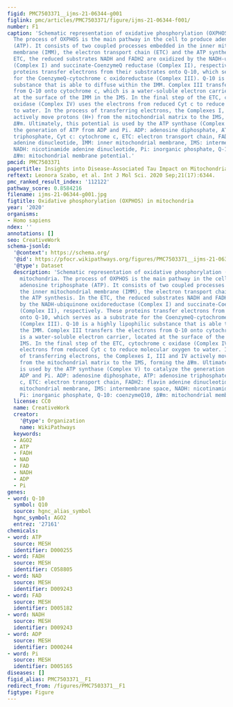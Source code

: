 ```yaml
---
figid: PMC7503371__ijms-21-06344-g001
figlink: pmc/articles/PMC7503371/figure/ijms-21-06344-f001/
number: F1
caption: 'Schematic representation of oxidative phosphorylation (OXPHOS) in mitochondria.
  The process of OXPHOS is the main pathway in the cell to produce adenosine triphosphate
  (ATP). It consists of two coupled processes embedded in the inner mitochondrial
  membrane (IMM), the electron transport chain (ETC) and the ATP synthesis. In the
  ETC, the reduced substrates NADH and FADH2 are oxidized by the NADH-ubiquinone oxidoreductase
  (Complex I) and succinate-CoenzymeQ reductase (Complex II), respectively. These
  proteins transfer electrons from their substrates onto Q-10, which serves as a substrate
  for the CoenzymeQ-cytochrome c oxidoreductase (Complex III). Q-10 is a highly lipophilic
  substance that is able to diffuse within the IMM. Complex III transfers the electrons
  from Q-10 onto cytochrome c, which is a water-soluble electron carrier, located
  at the surface of the IMM in the IMS. In the final step of the ETC, cytochrome c
  oxidase (Complex IV) uses the electrons from reduced Cyt c to reduce molecular oxygen
  to water. In the process of transferring electrons, the Complexes I, III and IV
  actively move protons (H+) from the mitochondrial matrix to the IMS, forming the
  ΔΨm. Ultimately, this potential is used by the ATP synthase (Complex V) to catalyze
  the generation of ATP from ADP and Pi. ADP: adenosine diphosphate, ATP: adenosine
  triphosphate, Cyt c: cytochrome c, ETC: electron transport chain, FADH2: flavin
  adenine dinucleotide, IMM: inner mitochondrial membrane, IMS: intermembrane space,
  NADH: nicotinamide adenine dinucleotide, Pi: inorganic phosphate, Q-10: coenzymeQ10,
  ΔΨm: mitochondrial membrane potential.'
pmcid: PMC7503371
papertitle: Insights into Disease-Associated Tau Impact on Mitochondria.
reftext: Leonora Szabo, et al. Int J Mol Sci. 2020 Sep;21(17):6344.
pmc_ranked_result_index: '112122'
pathway_score: 0.8584216
filename: ijms-21-06344-g001.jpg
figtitle: Oxidative phosphorylation (OXPHOS) in mitochondria
year: '2020'
organisms:
- Homo sapiens
ndex: ''
annotations: []
seo: CreativeWork
schema-jsonld:
  '@context': https://schema.org/
  '@id': https://pfocr.wikipathways.org/figures/PMC7503371__ijms-21-06344-g001.html
  '@type': Dataset
  description: 'Schematic representation of oxidative phosphorylation (OXPHOS) in
    mitochondria. The process of OXPHOS is the main pathway in the cell to produce
    adenosine triphosphate (ATP). It consists of two coupled processes embedded in
    the inner mitochondrial membrane (IMM), the electron transport chain (ETC) and
    the ATP synthesis. In the ETC, the reduced substrates NADH and FADH2 are oxidized
    by the NADH-ubiquinone oxidoreductase (Complex I) and succinate-CoenzymeQ reductase
    (Complex II), respectively. These proteins transfer electrons from their substrates
    onto Q-10, which serves as a substrate for the CoenzymeQ-cytochrome c oxidoreductase
    (Complex III). Q-10 is a highly lipophilic substance that is able to diffuse within
    the IMM. Complex III transfers the electrons from Q-10 onto cytochrome c, which
    is a water-soluble electron carrier, located at the surface of the IMM in the
    IMS. In the final step of the ETC, cytochrome c oxidase (Complex IV) uses the
    electrons from reduced Cyt c to reduce molecular oxygen to water. In the process
    of transferring electrons, the Complexes I, III and IV actively move protons (H+)
    from the mitochondrial matrix to the IMS, forming the ΔΨm. Ultimately, this potential
    is used by the ATP synthase (Complex V) to catalyze the generation of ATP from
    ADP and Pi. ADP: adenosine diphosphate, ATP: adenosine triphosphate, Cyt c: cytochrome
    c, ETC: electron transport chain, FADH2: flavin adenine dinucleotide, IMM: inner
    mitochondrial membrane, IMS: intermembrane space, NADH: nicotinamide adenine dinucleotide,
    Pi: inorganic phosphate, Q-10: coenzymeQ10, ΔΨm: mitochondrial membrane potential.'
  license: CC0
  name: CreativeWork
  creator:
    '@type': Organization
    name: WikiPathways
  keywords:
  - AGO2
  - ATP
  - FADH
  - NAD
  - FAD
  - NADH
  - ADP
  - Pi
genes:
- word: Q-10
  symbol: Q10
  source: hgnc_alias_symbol
  hgnc_symbol: AGO2
  entrez: '27161'
chemicals:
- word: ATP
  source: MESH
  identifier: D000255
- word: FADH
  source: MESH
  identifier: C058805
- word: NAD
  source: MESH
  identifier: D009243
- word: FAD
  source: MESH
  identifier: D005182
- word: NADH
  source: MESH
  identifier: D009243
- word: ADP
  source: MESH
  identifier: D000244
- word: Pi
  source: MESH
  identifier: D005165
diseases: []
figid_alias: PMC7503371__F1
redirect_from: /figures/PMC7503371__F1
figtype: Figure
---
```

